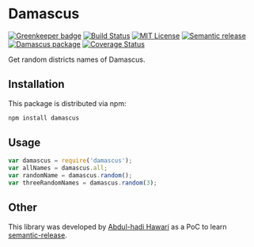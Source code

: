 # Damascus

[![Greenkeeper badge](https://badges.greenkeeper.io/hadabo/damascus.svg)](https://greenkeeper.io/)
[![Build Status][build-badge]][build]
[![MIT License][license-badge]][LICENSE]
[![Semantic release][semantic-release]][semantic]
[![Damascus package][npm-dm]][damascus]
[![Coverage Status][coveralls-badge]][coveralls]

Get random districts names of Damascus.

## Installation

This package is distributed via npm:
```bash
npm install damascus
```

## Usage
```javascript
var damascus = require('damascus');
var allNames = damascus.all;
var randomName = damascus.random();
var threeRandomNames = damascus.random(3);
```

## Other
This library was developed by [Abdul-hadi Hawari](https://twitter.com/@hadabo) as a PoC to learn [semantic-release](https://www.npmjs.com/package/semantic-release). 


[build-badge]: https://img.shields.io/travis/hadabo/damascus.svg?style=flat-square
[build]: https://travis-ci.org/hadabo/damascus
[license-badge]: https://img.shields.io/badge/license-MIT-blue.svg?style=flat-square
[license]: https://github.com/hadabo/damascus/blob/master/LICENSE
[semantic-release]: https://img.shields.io/badge/%20%20%F0%9F%93%A6%F0%9F%9A%80-semantic--release-e10079.svg?style=flat-square
[semantic]: https://www.npmjs.com/package/semantic-release
[npm-dm]: https://img.shields.io/npm/dm/damascus.svg?style=flat-square
[damascus]: https://www.npmjs.com/package/damascus
[coveralls]: https://coveralls.io/github/hadabo/damascus?branch=master
[coveralls-badge]: https://coveralls.io/repos/github/hadabo/damascus/badge.svg?branch=master
